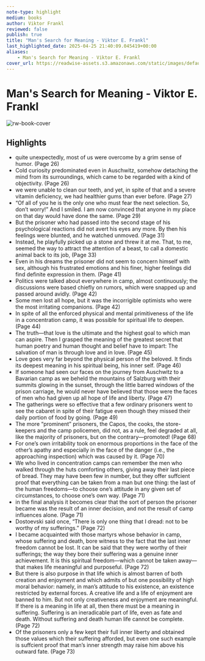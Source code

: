 ```yaml
---
note-type: highlight
medium: books
author: Viktor Frankl
reviewed: false
publish: true
title: "Man's Search for Meaning - Viktor E. Frankl"
last_highlighted_date: 2025-04-25 21:40:09.045419+00:00
aliases:
    - Man's Search for Meaning - Viktor E. Frankl
cover_url: https://readwise-assets.s3.amazonaws.com/static/images/default-book-icon-6.71d9a01814f7.png
---
```

# Man's Search for Meaning - Viktor E. Frankl

![rw-book-cover](https://readwise-assets.s3.amazonaws.com/static/images/default-book-icon-6.71d9a01814f7.png)

## Highlights
- quite unexpectedly, most of us were overcome by a grim sense of humor. (Page 26)
- Cold curiosity predominated even in Auschwitz, somehow detaching the mind from its surroundings, which came to be regarded with a kind of objectivity. (Page 26)
- we were unable to clean our teeth, and yet, in spite of that and a severe vitamin deficiency, we had healthier gums than ever before. (Page 27)
- “Of all of you he is the only one who must fear the next selection. So, don’t worry!” And I smiled. I am now convinced that anyone in my place on that day would have done the same. (Page 29)
- But the prisoner who had passed into the second stage of his psychological reactions did not avert his eyes any more. By then his feelings were blunted, and he watched unmoved. (Page 31)
- Instead, he playfully picked up a stone and threw it at me. That, to me, seemed the way to attract the attention of a beast, to call a domestic animal back to its job, (Page 33)
- Even in his dreams the prisoner did not seem to concern himself with sex, although his frustrated emotions and his finer, higher feelings did find definite expression in them. (Page 41)
- Politics were talked about everywhere in camp, almost continuously; the discussions were based chiefly on rumors, which were snapped up and passed around avidly. (Page 42)
- Some men lost all hope, but it was the incorrigible optimists who were the most irritating companions. (Page 42)
- In spite of all the enforced physical and mental primitiveness of the life in a concentration camp, it was possible for spiritual life to deepen. (Page 44)
- The truth—that love is the ultimate and the highest goal to which man can aspire. Then I grasped the meaning of the greatest secret that human poetry and human thought and belief have to impart: The salvation of man is through love and in love. (Page 45)
- Love goes very far beyond the physical person of the beloved. It finds its deepest meaning in his spiritual being, his inner self. (Page 46)
- If someone had seen our faces on the journey from Auschwitz to a Bavarian camp as we beheld the mountains of Salzburg with their summits glowing in the sunset, through the little barred windows of the prison carriage, he would never have believed that those were the faces of men who had given up all hope of life and liberty. (Page 47)
- The gatherings were so effective that a few ordinary prisoners went to see the cabaret in spite of their fatigue even though they missed their daily portion of food by going. (Page 49)
- The more “prominent” prisoners, the Capos, the cooks, the store-keepers and the camp policemen, did not, as a rule, feel degraded at all, like the majority of prisoners, but on the contrary—promoted! (Page 68)
- For one’s own irritability took on enormous proportions in the face of the other’s apathy and especially in the face of the danger (i.e., the approaching inspection) which was caused by it. (Page 70)
- We who lived in concentration camps can remember the men who walked through the huts comforting others, giving away their last piece of bread. They may have been few in number, but they offer suffcient proof that everything can be taken from a man but one thing: the last of the human freedoms—to choose one’s attitude in any given set of circumstances, to choose one’s own way. (Page 71)
- in the final analysis it becomes clear that the sort of person the prisoner became was the result of an inner decision, and not the result of camp influences alone. (Page 71)
- Dostoevski said once, “There is only one thing that I dread: not to be worthy of my sufferings.” (Page 72)
- I became acquainted with those martyrs whose behavior in camp, whose suffering and death, bore witness to the fact that the last inner freedom cannot be lost. It can be said that they were worthy of their sufferings; the way they bore their suffering was a genuine inner achievement. It is this spiritual freedom—which cannot be taken away—that makes life meaningful and purposeful. (Page 72)
- But there is also purpose in that life which is almost barren of both creation and enjoyment and which admits of but one possibility of high moral behavior: namely, in man’s attitude to his existence, an existence restricted by external forces. A creative life and a life of enjoyment are banned to him. But not only creativeness and enjoyment are meaningful. If there is a meaning in life at all, then there must be a meaning in suffering. Suffering is an ineradicable part of life, even as fate and death. Without suffering and death human life cannot be complete. (Page 72)
- Of the prisoners only a few kept their full inner liberty and obtained those values which their suffering afforded, but even one such example is suffcient proof that man’s inner strength may raise him above his outward fate. (Page 73)
